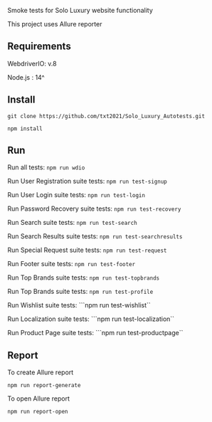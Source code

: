 
Smoke tests for Solo Luxury website functionality

This project uses Allure reporter

## Requirements
WebdriverIO: v.8

Node.js : 14^

## Install
```
git clone https://github.com/txt2021/Solo_Luxury_Autotests.git
```

```
npm install 
```

## Run
Run all tests: ```npm run wdio```


Run User Registration suite tests: ```npm run test-signup```


Run User Login suite tests: ```npm run test-login```


Run Password Recovery suite tests: ```npm run test-recovery```


Run Search suite tests: ```npm run test-search```


Run Search Results suite tests: ```npm run test-searchresults```


Run Special Request suite tests: ```npm run test-request```


Run Footer suite tests: ```npm run test-footer```


Run Top Brands suite tests: ```npm run test-topbrands```


Run Top Brands suite tests: ```npm run test-profile```


Run Wishlist suite tests: ```npm run test-wishlist``


Run Localization suite tests: ```npm run test-localization``


Run Product Page suite tests: ```npm run test-productpage``

## Report


To create Allure report

```
npm run report-generate
```

To open Allure report

```
npm run report-open
```